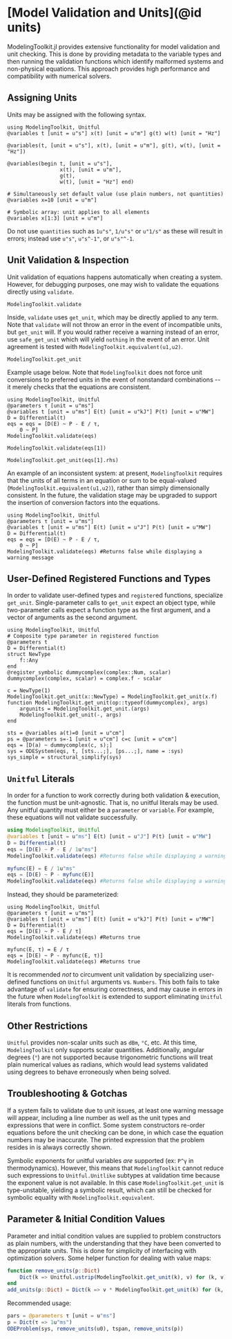 # [Model Validation and Units](@id units)

ModelingToolkit.jl provides extensive functionality for model validation and unit checking. This is done by providing metadata to the variable types and then running the validation functions which identify malformed systems and non-physical equations. This approach provides high performance and compatibility with numerical solvers.

## Assigning Units

Units may be assigned with the following syntax.

```@example validation
using ModelingToolkit, Unitful
@variables t [unit = u"s"] x(t) [unit = u"m"] g(t) w(t) [unit = "Hz"]

@variables(t, [unit = u"s"], x(t), [unit = u"m"], g(t), w(t), [unit = "Hz"])

@variables(begin t, [unit = u"s"],
                 x(t), [unit = u"m"],
                 g(t),
                 w(t), [unit = "Hz"] end)

# Simultaneously set default value (use plain numbers, not quantities)
@variables x=10 [unit = u"m"]

# Symbolic array: unit applies to all elements
@variables x[1:3] [unit = u"m"]
```

Do not use `quantities` such as  `1u"s"`, `1/u"s"` or `u"1/s"` as these will result in errors; instead use `u"s"`, `u"s^-1"`, or `u"s"^-1`.

## Unit Validation & Inspection

Unit validation of equations happens automatically when creating a system. However, for debugging purposes, one may wish to validate the equations directly using `validate`.

```@docs
ModelingToolkit.validate
```

Inside, `validate` uses `get_unit`, which may be directly applied to any term. Note that `validate` will not throw an error in the event of incompatible units, but `get_unit` will. If you would rather receive a warning instead of an error, use `safe_get_unit` which will yield `nothing` in the event of an error. Unit agreement is tested with `ModelingToolkit.equivalent(u1,u2)`.

```@docs
ModelingToolkit.get_unit
```

Example usage below. Note that `ModelingToolkit` does not force unit conversions to preferred units in the event of nonstandard combinations -- it merely checks that the equations are consistent.

```@example validation
using ModelingToolkit, Unitful
@parameters τ [unit = u"ms"]
@variables t [unit = u"ms"] E(t) [unit = u"kJ"] P(t) [unit = u"MW"]
D = Differential(t)
eqs = eqs = [D(E) ~ P - E / τ,
    0 ~ P]
ModelingToolkit.validate(eqs)
```

```@example validation
ModelingToolkit.validate(eqs[1])
```

```@example validation
ModelingToolkit.get_unit(eqs[1].rhs)
```

An example of an inconsistent system: at present, `ModelingToolkit` requires that the units of all terms in an equation or sum to be equal-valued (`ModelingToolkit.equivalent(u1,u2)`), rather than simply dimensionally consistent. In the future, the validation stage may be upgraded to support the insertion of conversion factors into the equations.

```@example validation
using ModelingToolkit, Unitful
@parameters τ [unit = u"ms"]
@variables t [unit = u"ms"] E(t) [unit = u"J"] P(t) [unit = u"MW"]
D = Differential(t)
eqs = eqs = [D(E) ~ P - E / τ,
    0 ~ P]
ModelingToolkit.validate(eqs) #Returns false while displaying a warning message
```

## User-Defined Registered Functions and Types

In order to validate user-defined types and `register`ed functions, specialize `get_unit`.  Single-parameter calls to `get_unit`
expect an object type, while two-parameter calls expect a function type as the first argument, and a vector of arguments as the
second argument.

```@example validation2
using ModelingToolkit, Unitful
# Composite type parameter in registered function
@parameters t
D = Differential(t)
struct NewType
    f::Any
end
@register_symbolic dummycomplex(complex::Num, scalar)
dummycomplex(complex, scalar) = complex.f - scalar

c = NewType(1)
ModelingToolkit.get_unit(x::NewType) = ModelingToolkit.get_unit(x.f)
function ModelingToolkit.get_unit(op::typeof(dummycomplex), args)
    argunits = ModelingToolkit.get_unit.(args)
    ModelingToolkit.get_unit(-, args)
end

sts = @variables a(t)=0 [unit = u"cm"]
ps = @parameters s=-1 [unit = u"cm"] c=c [unit = u"cm"]
eqs = [D(a) ~ dummycomplex(c, s);]
sys = ODESystem(eqs, t, [sts...;], [ps...;], name = :sys)
sys_simple = structural_simplify(sys)
```

## `Unitful` Literals

In order for a function to work correctly during both validation & execution, the function must be unit-agnostic. That is, no unitful literals may be used. Any unitful quantity must either be a `parameter` or `variable`. For example, these equations will not validate successfully.

```julia
using ModelingToolkit, Unitful
@variables t [unit = u"ms"] E(t) [unit = u"J"] P(t) [unit = u"MW"]
D = Differential(t)
eqs = [D(E) ~ P - E / 1u"ms"]
ModelingToolkit.validate(eqs) #Returns false while displaying a warning message

myfunc(E) = E / 1u"ms"
eqs = [D(E) ~ P - myfunc(E)]
ModelingToolkit.validate(eqs) #Returns false while displaying a warning message
```

Instead, they should be parameterized:

```@example validation3
using ModelingToolkit, Unitful
@parameters τ [unit = u"ms"]
@variables t [unit = u"ms"] E(t) [unit = u"kJ"] P(t) [unit = u"MW"]
D = Differential(t)
eqs = [D(E) ~ P - E / τ]
ModelingToolkit.validate(eqs) #Returns true
```

```@example validation3
myfunc(E, τ) = E / τ
eqs = [D(E) ~ P - myfunc(E, τ)]
ModelingToolkit.validate(eqs) #Returns true
```

It is recommended *not* to circumvent unit validation by specializing user-defined functions on `Unitful` arguments vs. `Numbers`. This both fails to take advantage of `validate` for ensuring correctness, and may cause in errors in the
future when `ModelingToolkit` is extended to support eliminating `Unitful` literals from functions.

## Other Restrictions

`Unitful` provides non-scalar units such as `dBm`, `°C`, etc. At this time, `ModelingToolkit` only supports scalar quantities. Additionally, angular degrees (`°`) are not supported because trigonometric functions will treat plain numerical values as radians, which would lead systems validated using degrees to behave erroneously when being solved.

## Troubleshooting & Gotchas

If a system fails to validate due to unit issues, at least one warning message will appear, including a line number as well as the unit types and expressions that were in conflict. Some system constructors re-order equations before the unit checking can be done, in which case the equation numbers may be inaccurate. The printed expression that the problem resides in is always correctly shown.

Symbolic exponents for unitful variables *are* supported (ex: `P^γ` in thermodynamics). However, this means that `ModelingToolkit` cannot reduce such expressions to `Unitful.Unitlike` subtypes at validation time because the exponent value is not available. In this case `ModelingToolkit.get_unit` is type-unstable, yielding a symbolic result, which can still be checked for symbolic equality with `ModelingToolkit.equivalent`.

## Parameter & Initial Condition Values

Parameter and initial condition values are supplied to problem constructors as plain numbers, with the understanding that they have been converted to the appropriate units. This is done for simplicity of interfacing with optimization solvers. Some helper function for dealing with value maps:

```julia
function remove_units(p::Dict)
    Dict(k => Unitful.ustrip(ModelingToolkit.get_unit(k), v) for (k, v) in p)
end
add_units(p::Dict) = Dict(k => v * ModelingToolkit.get_unit(k) for (k, v) in p)
```

Recommended usage:

```julia
pars = @parameters τ [unit = u"ms"]
p = Dict(τ => 1u"ms")
ODEProblem(sys, remove_units(u0), tspan, remove_units(p))
```
